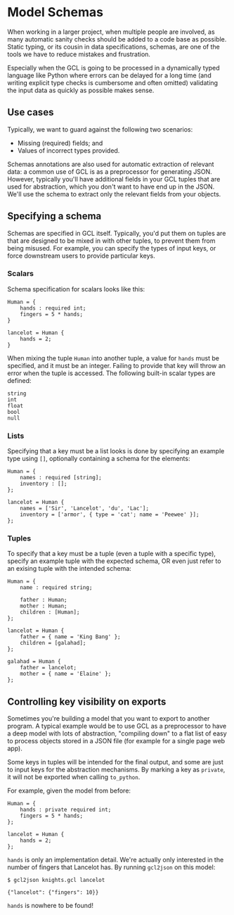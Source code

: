 Model Schemas
=============

When working in a larger project, when multiple people are involved, as many
automatic sanity checks should be added to a code base as possible. Static
typing, or its cousin in data specifications, schemas, are one of the tools we
have to reduce mistakes and frustration.

Especially when the GCL is going to be processed in a dynamically typed language
like Python where errors can be delayed for a long time (and writing explicit
type checks is cumbersome and often omitted) validating the input data as
quickly as possible makes sense.

## Use cases

Typically, we want to guard against the following two scenarios:

* Missing (required) fields; and
* Values of incorrect types provided.

Schemas annotations are also used for automatic extraction of relevant data: a common use of GCL is
as a preprocessor for generating JSON. However, typically you'll have additional fields in your GCL
tuples that are used for abstraction, which you don't want to have end up in the JSON. We'll use the
schema to extract only the relevant fields from your objects.

## Specifying a schema

Schemas are specified in GCL itself. Typically, you'd put them on tuples are
that are designed to be mixed in with other tuples, to prevent them from being
misused. For example, you can specify the types of input keys, or force
downstream users to provide particular keys.

### Scalars

Schema specification for scalars looks like this:

    Human = {
        hands : required int;
        fingers = 5 * hands;
    }

    lancelot = Human {
        hands = 2;
    }

When mixing the tuple `Human` into another tuple, a value for `hands` must be
specified, and it must be an integer. Failing to provide that key will throw an
error when the tuple is accessed. The following built-in scalar types are
defined:

    string
    int
    float
    bool
    null

### Lists

Specifying that a key must be a list looks is done by specifying an example type
using `[]`, optionally containing a schema for the elements:

    Human = {
        names : required [string];
        inventory : [];
    };

    lancelot = Human {
        names = ['Sir', 'Lancelot', 'du', 'Lac']; 
        inventory = ['armor', { type = 'cat'; name = 'Peewee' }];
    };

### Tuples

To specify that a key must be a tuple (even a tuple with a specific type),
specify an example tuple with the expected schema, OR even just refer to an
exising tuple with the intended schema:

    Human = {
        name : required string;

        father : Human;
        mother : Human;
        children : [Human];
    };

    lancelot = Human {
        father = { name = 'King Bang' };
        children = [galahad];
    };

    galahad = Human {
        father = lancelot;
        mother = { name = 'Elaine' };
    };

## Controlling key visibility on exports

Sometimes you're building a model that you want to export to another program. A
typical example would be to use GCL as a preprocessor to have a deep model with
lots of abstraction, "compiling down" to a flat list of easy to process objects
stored in a JSON file (for example for a single page web app).

Some keys in tuples will be intended for the final output, and some are just to
input keys for the abstraction mechanisms. By marking a key as `private`, it
will not be exported when calling `to_python`.

For example, given the model from before:

    Human = {
        hands : private required int;
        fingers = 5 * hands;
    };

    lancelot = Human {
        hands = 2;
    };

`hands` is only an implementation detail. We're actually only interested in the
number of fingers that Lancelot has. By running `gcl2json` on this model:

    $ gcl2json knights.gcl lancelot

    {"lancelot": {"fingers": 10}}

`hands` is nowhere to be found!

